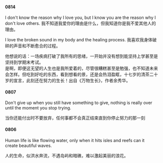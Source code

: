 #### 0814
I don't know the reason why I love you, but I know you are the reason why I don't love others. 
我不知道我爱你的理由是什么，但我知道你是我不爱其他人的理由。  

I love the broken sound in my body and the healing process. 
我喜欢我身体破碎的声音和不断愈合的过程。

他想说的话：一场疾病打破了我所有的思绪，一开始并没有想到能坚持上学甚至是坚持到学期末考试。  
是啊，即便这无望的人生也是我所爱着的，尽管很糟糕甚至是勉强，也不知道未来会怎样。但吃到好吃的东西，看到想看的景，还是会热泪盈眶，十七岁的清茶二十岁的宣言，此刻还在努力的生长！出自《万物生长》，作者余秀华。


#### 0807

Don't give up when you still have something to give, nothing is really over until the moment you stop trying.  

当你还能付出时不要放弃，任何事都不会真正结束直到你停止努力的那一刻  

#### 0806

Human life is like flowing water, only when it hits isles and reefs can it create beautiful waves.  
 
人的生命，似洪水奔流，不遇岛屿和暗礁，难以激起美丽的浪花。
